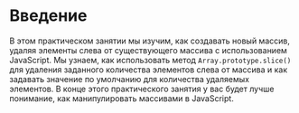 # Введение

В этом практическом занятии мы изучим, как создавать новый массив, удаляя элементы слева от существующего массива с использованием JavaScript. Мы узнаем, как использовать метод `Array.prototype.slice()` для удаления заданного количества элементов слева от массива и как задавать значение по умолчанию для количества удаляемых элементов. В конце этого практического занятия у вас будет лучше понимание, как манипулировать массивами в JavaScript.
